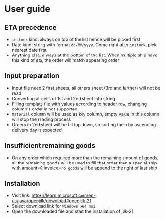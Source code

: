# User guide
## ETA precedence
* `instock` kind: always on top of the list hence will be picked first
* Date kind: string with format `dd/MM/yyyy`. Come right after `instock`, pick nearest date first
* Anything else: always at the bottom of the list. When multiple ship have this kind of eta, the order will match appearing order

## Input preparation
* Input file need 2 first sheets, all others sheet (3rd and further) will not be read
* Converting all cells of 1st and 2nd sheet into string
* Filling template file with values according to header row, changing column's order is not supported
* `Material` column will be used as key column, empty value in this column will stop the reading process
* Orders in 2nd sheet will be fill top down, so sorting them by ascending delivery day is expected

## Insufficient remaining goods
* On any order which required more than the remaining amount of goods, all the remaining goods will be used to fill that order then a special ship with amount=0 invoice=`no goods` will be append to the right of last ship

## Installation
* Visit link: https://learn.microsoft.com/en-us/java/openjdk/download#openjdk-21
* Select download link for `Windows x64 msi`
* Open the downloaded file and start the installation of jdk-21
